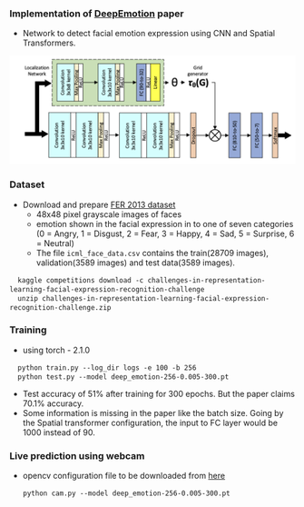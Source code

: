 ### Implementation of [DeepEmotion](https://www.mdpi.com/1424-8220/21/9/3046) paper

- Network to detect facial emotion expression using CNN and Spatial Transformers.

<img src="model-arch.png" width=600 title="Model architecture">

### Dataset
- Download and prepare [FER 2013 dataset](https://www.kaggle.com/c/challenges-in-representation-learning-facial-expression-recognition-challenge)
  - 48x48 pixel grayscale images of faces
  - emotion shown in the facial expression in to one of seven categories (0 = Angry, 1 = Disgust, 2 = Fear, 3 = Happy, 4 = Sad, 5 = Surprise, 6 = Neutral)
  - The file ```icml_face_data.csv``` contains the train(28709 images), validation(3589 images) and test data(3589 images).
```
  kaggle competitions download -c challenges-in-representation-learning-facial-expression-recognition-challenge
  unzip challenges-in-representation-learning-facial-expression-recognition-challenge.zip
```

### Training
- using torch - 2.1.0
```
  python train.py --log_dir logs -e 100 -b 256
  python test.py --model deep_emotion-256-0.005-300.pt
```
- Test accuracy of 51% after training for 300 epochs. But the paper claims 70.1% accuracy.
- Some information is missing in the paper like the batch size. Going by the Spatial transformer configuration, the input to FC layer would be 1000 instead of 90.

### Live prediction using webcam
- opencv configuration file to be downloaded from [here](https://raw.githubusercontent.com/opencv/opencv/master/data/haarcascades/haarcascade_frontalface_default.xml)
  ```
  python cam.py --model deep_emotion-256-0.005-300.pt
  ```
  
